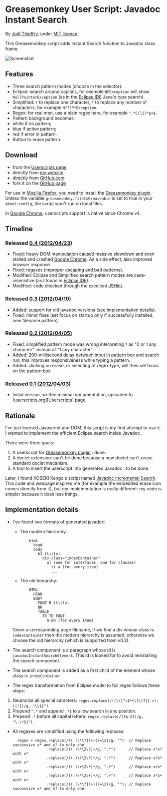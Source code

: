 Greasemonkey User Script: Javadoc Instant Search
================================================
By [Joël Thieffry], under [MIT licence].

This Greasemonkey script adds Instant Search function to Javadoc class frame.

![Screenshot][screenshot]

Features
--------
* Three search pattern modes (choose in the selector):
 * Eclipse: search around capitals, for exemple ``NPException`` will show ``NullPointerException`` (as in the [Eclipse IDE] Java's type search).
 * Simplified: ``?`` to replace one character, ``*`` to replace any number of characters, for example ``N???P*Exception``.
 * Regex: for real men, use a plain regex here, for example ``^.*C(li)*p+$``.
* Pattern background becomes:
 * white if no pattern;
 * blue if active pattern;
 * red if error in pattern.
* Button to erase pattern.

Download
--------
* from the [Userscripts page]
* directly from [my website][zerezo-current]
* directly from [GitHub.com]
* fork it on the [GitHub page]

For use in [Mozilla Firefox], you need to install the [Greasemonkey plugin]. Unless the variable ``greasemonkey.fileIsGreaseable`` is set to true in your ``about:config``, the script won't run on local files.

In [Google Chrome], userscripts support is native since Chrome v4.

Timeline
--------

### Released [0.4 (2012/04/23)][current]
 * Fixed: heavy DOM manipulation caused massive slowdown and even stalled and crashed [Google Chrome]. As a side effect, also improved browser response.
 * Fixed: regexes (improper escaping and bad patterns).
 * Modified: Eclipse and Simplified search pattern modes are case-insensitive (as I found in [Eclipse IDE]).
 * Modified: code checked through the excellent [JSHint].

### Released [0.3 (2012/04/10)][v0.3]
 * Added: support for old javadoc versions (see Implementation details).
 * Fixed: minor fixes (set focus on startup only if successfully installed; new filename pattern).

### Released [0.2 (2012/04/05)][v0.2]
 * Fixed: simplified pattern mode was wrong interpreting ``?`` as "0 or 1 any character" instead of "1 any character".
 * Added: 200-millisecond delay between input in pattern box and search run; this improves responsiveness while typing a pattern.
 * Added: clicking on erase, or selecting of regex type, will then set focus on the pattern box.

### Released [0.1 (2012/04/03)][v0.1]
 * Initial version, written minimal documentation, uploaded to [userscripts.org][Userscripts] page.

Rationale
---------
I've just learned Javascript and DOM, this script is my first attempt to use it. I wanted to implement the efficient Eclipse search inside Javadoc.

There were three goals:

 1. A userscript for [Greasemonkey plugin] : done.
 2. A doclet extension: can't be done because a new doclet can't reuse standard doclet mecanism.
 3. A tool to insert the userscript into generated Javadoc : to be done.

Later, I found KOSEKI Kengo's script named [Javadoc Incremental Search]. This code and webpage inspired me (for example the embedded erase icon comes directly from it), but my implementation is really different: my code is simpler because it does less things.

Implementation details
----------------------

* I've found two formats of generated javadoc:

  * The modern hierarchy:

            html
              head
              body
                h1 (title)
                  div class="indexContainer"
                    ul (one for interfaces, one for classes)
                      li a (for every item)
                      ...

  * The old hierarchy:

            HTML
              HEAD
              BODY
                FONT B (title)
                BR
                TABLE
                  TR TD FONT
                    A BR (for every item)

  Given a corresponding page filename, if we find a div whose class is ``indexContainer`` then the modern hierarchy is assumed, otherwise we choose the old hierarchy (which is supported from v0.3).

* The search component is a paragraph whose id is ``javadocInstantSearchElement``. This id is looked for to avoid reinstalling the search component.

* The search component is added as a first child of the element whose class is ``indexContainer``.

* The regex transformation from Eclipse model to full regex follows these steps:
 1. Neutralize all special caracters: ``regex.replace(/([\\\^\$*+\[\]?{}.=!:(|)])/g, "\\$1")``.
 2. Prepend ``^.*`` and append ``.*$`` to allow search in any position.
 3. Prepend ``.*`` before all capital letters: ``regex.replace(/([A-Z])/g, "\.\*$1")``.

* All regexes are simplified using the following replaces:

        regex = regex.replace(/((.[\*\?])+)(?=\2)/g, "")  // Replace successive x* and x? to only one
                     .replace(/((.)\*\2\?)+/g, ".*")      // Replace x*x? with x*
                     .replace(/((.)\?\2\*)+/g, ".*")      // Replace x?x* with x*
                     .replace(/((.)\+\2\*)+/g, ".+")      // Replace x+x* with x+
                     .replace(/((.)\*\2\+)+/g, ".+")      // Replace x*x+ with x+
                     .replace(/((.[\*\?])+)(?=\2)/g, ""); // Replace successive x* and x? to only one

[screenshot]: https://raw.github.com/Nioub/JavadocSearch/master/javadocInstantSearchScreenshot.png
[zerezo-current]: http://jo.zerezo.com/projects/javadocInstantSearch.user.js
[current]: https://raw.github.com/Nioub/JavadocSearch/master/javadocInstantSearch.user.js
[v0.3]: https://raw.github.com/Nioub/JavadocSearch/0.3/javadocInstantSearch.user.js
[v0.2]: https://raw.github.com/Nioub/JavadocSearch/0.2/javadocInstantSearch.user.js
[v0.1]: https://raw.github.com/Nioub/JavadocSearch/0.1/javadocInstantSearch.user.js
[Joël Thieffry]: http://jo.zerezo.com
[MIT licence]: http://www.opensource.org/licenses/mit-license.php
[Userscripts page]: http://userscripts.org/scripts/show/130074
[Greasemonkey plugin]: https://addons.mozilla.org/fr/firefox/addon/greasemonkey/
[Javadoc Incremental Search]: http://www.teria.com/~koseki/tools/gm/javadoc_isearch/index.html
[Mozilla Firefox]: http://www.mozilla.org/firefox/
[Google Chrome]: https://www.google.com/chrome
[JSHint]: http://www.jshint.com/
[Eclipse IDE]: http://www.eclipse.org/
[GitHub.com]: https://github.com/
[GitHub page]: https://github.com/Nioub/JavadocSearch
